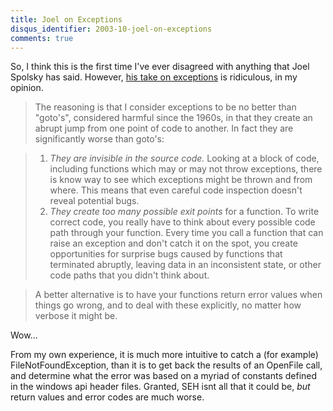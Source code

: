 ```yaml
---
title: Joel on Exceptions
disqus_identifier: 2003-10-joel-on-exceptions
comments: true
---
```


So, I think this is the first time I've ever disagreed with anything that Joel Spolsky has said. However, [his take on exceptions][1] is ridiculous, in my opinion.

>The reasoning is that I consider exceptions to be no better than "goto's", considered harmful since the 1960s, in that they create an abrupt jump from one point of code to another. In fact they are significantly worse than goto's:

>1. *They are invisible in the source code.* Looking at a block of code, including functions which may or may not throw exceptions, there is know way to see which exceptions might be thrown and from where. This means that even careful code inspection doesn't reveal potential bugs.
>2. *They create too many possible exit points* for a function. To write correct code, you really have to think about every possible code path through your function. Every time you call a function that can raise an exception and don't catch it on the spot, you create opportunities for surprise bugs caused by functions that terminated abruptly, leaving data in an inconsistent state, or other code paths that you didn't think about.

>A better alternative is to have your functions return error values when things go wrong, and to deal with these explicitly, no matter how verbose it might be.

Wow...

From my own experience, it is much more intuitive to catch a (for example) FileNotFoundException, than it is to get back the results of an OpenFile call, and determine what the error was based on a myriad of constants defined in the windows api header files. Granted, SEH isnt all that it could be, *but* return values and error codes are much worse.

[1]:http://www.joelonsoftware.com/items/2003/10/13.html
